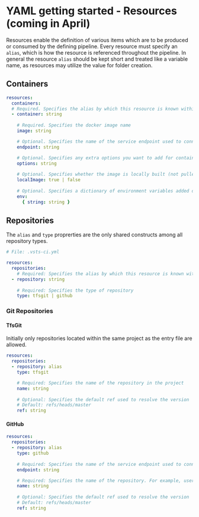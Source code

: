 # YAML getting started - Resources (coming in April)

Resources enable the definition of various items which are to be produced or consumed
by the defining pipeline. Every resource must specify an `alias`, which is how the resource
is referenced throughout the pipeline. In general the resource `alias` should be kept short
and treated like a variable name, as resources may utilize the value for folder creation.

## Containers

```yaml
resources:
  containers:
  # Required. Specifies the alias by which this resource is known within the pipeline
  - container: string 
    
    # Required. Specifies the docker image name
    image: string 

    # Optional. Specifies the name of the service endpoint used to connect to the docker registry
    endpoint: string 

    # Optional. Specifies any extra options you want to add for container startup
    options: string 
    
    # Optional. Specifies whether the image is locally built (not pulled from the docker registry)
    localImage: true | false 
    
    # Optional. Specifies a dictionary of environment variables added during container creation
    env:
      { string: string } 
```

## Repositories

The `alias` and `type` proprerties are the only shared constructs among all repository types. 

```yaml
# File: .vsts-ci.yml

resources:
  repositories:
    # Required: Specifies the alias by which this resource is known within the pipeline
  - repository: string
  
    # Required: Specifies the type of repository
    type: tfsgit | github
```

### Git Repositories

#### TfsGit

Initially only repositories located within the same project as the entry file are allowed. 

```yaml
resources:
  repositories:
  - repository: alias
    type: tfsgit

    # Required: Specifies the name of the repository in the project
    name: string
    
    # Optional: Specifies the default ref used to resolve the version 
    # Default: refs/heads/master
    ref: string    
```

#### GitHub

```yaml
resources:
  repositories:
  - repository: alias
    type: github
    
    # Required: Specifies the name of the service endpoint used to connect to github
    endpoint: string

    # Required: Specifies the name of the repository. For example, user/repo or organization/repo.
    name: string
    
    # Optional: Specifies the default ref used to resolve the version
    # Default: refs/heads/master
    ref: string    
```


